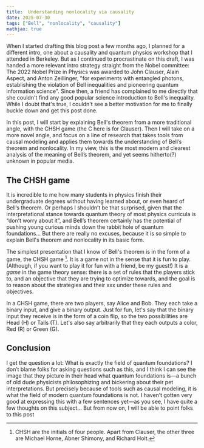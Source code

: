 ```yaml
---
title:  Understanding nonlocality via causality
date: 2025-07-30
tags: ["Bell", "nonlocality", "causality"]
mathjax: true
---
```


When I started drafting this blog post a few months ago, I planned for a different intro, one about a causality and quantum physics workshop that I attended in Berkeley. But as I continued to procrastinate on this draft, I was handed a more relevant intro strategy straight from the Nobel committee: The 2022 Nobel Prize in Physics was awarded to John Clauser, Alain Aspect, and Anton Zeillinger, "for experiments with entangled photons, establishing the violation of Bell inequalities and pioneering quantum information science". Since then, a friend has complained to me directly that she couldn't find any good popular science introduction to Bell's inequality. While I doubt that's true, I couldn't see a better motivation for me to finally buckle down and get this post done.

In this post, I will start by explaining Bell's theorem from a more traditional angle, with the CHSH game (the C here is for Clauser). Then I will take on a more novel angle, and focus on a line of research that takes tools from causal modeling and applies them towards the understanding of Bell’s theorem and nonlocality. In my view, this is the most modern and clearest analysis of the meaning of Bell’s theorem, and yet seems hitherto(?) unknown in popular media.

<!-- A few months ago, I attended an unusual workshop at the Simons Institute at UC Berkeley, titled “Quantum physics and statistical causal models”. Half the people in attendance were statisticians working in causal inference, and the other half were physicists thinking about quantum foundations. The two communities were not just there in the same room by coincidence, or as an excuse to enjoy the beautiful California spring weather. They were brought together by a line of recent research that takes tools from causal modeling and applies them towards the understanding of Bell’s theorem and nonlocality. In my view, this is the most modern and clearest analysis of the meaning of Bell’s theorem, and yet seems hitherto(?) unknown in popular media. In this blog post, I will try to explain how to understand Bell’s theorem from a causal perspective, ...

But before going into the causal modeling world, let us start with a more old-school presentation of Bell’s theorem. Unlike the causality connection, Bell's theorem _has_ been extensively written about in the popular science media, and here are [some] [presentations] that are also very good. -->

## The CHSH game

It is incredible to me how many students in physics finish their undergraduate degrees without having learned about, or even heard of Bell’s theorem. Or perhaps I shouldn’t be that surprised, given that the interpretational stance towards quantum theory of most physics curricula is “don’t worry about it”, and Bell’s theorem certainly has the potential of pushing young curious minds down the rabbit hole of quantum foundations... But there are really no excuses, because it is so simple to explain Bell's theorem and nonlocality in its basic form.

The simplest presentation that I know of Bell's theorem is in the form of a game, the CHSH game [^CHSH]. It is a game not in the sense that it is fun to play. (Although, if you want to play it for fun with a friend, be my guest!) It is a _game_ in the game theory sense: there is a set of rules that the players stick to, and an objective that they are trying to optimize towards, and the goal is to reason about the strategies and their xxx under these rules and objectives. 

In a CHSH game, there are two players, say Alice and Bob. They each take a binary input, and give a binary output. Just for fun, let's say that the binary input they receive is in the form of a coin flip, so the two possibilities are Head (H) or Tails (T). Let's also say arbitrarily that they each outputs a color, Red (R) or Green (G).

[^CHSH]: CHSH are the initials of four people. Apart from Clauser, the other three are Michael Horne, Abner Shimony, and Richard Holt. 


## Conclusion

I get the question a lot: What is exactly the field of quantum foundations? I don’t blame folks for asking questions such as this, and I think I can see the image that they picture in their head what quantum foundations is—a bunch of old dude physicists philosophizing and bickering about their pet interpretations. But precisely because of tools such as causal modeling, it is what the field of modern quantum foundations is not. I haven’t gotten very good at expressing this with a few sentences yet—as you see, I have quite a few thoughts on this subject… But from now on, I will be able to point folks to this post

